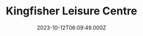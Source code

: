 ---
date: 2023-10-12T06:09:49.000Z
title: Kingfisher Leisure Centre
latitude: 52.03620184015773
longitude: 0.7340587308937416
category: checkin
---